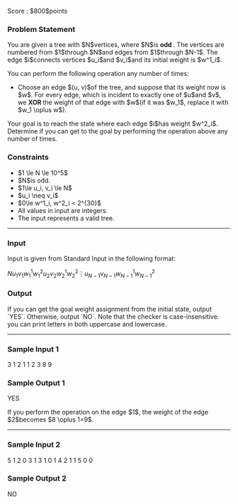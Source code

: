 
<div>

<span>

<span>

<p>
Score : $800$points
</p>

<div>

<section>

### **Problem Statement**

<p>
You are given a tree with $N$vertices, where $N$is 
<strong>
odd
</strong>
.
The vertices are numbered from $1$through $N$and edges from $1$through $N-1$.
The edge $i$connects vertices $u_i$and $v_i$and its initial weight is $w^1_i$.
</p>

<p>
You can perform the following operation any number of times:
</p>

<ul>

<li>
Choose an edge $(u, v)$of the tree, and suppose that its weight now is $w$. For every edge, which is incident to exactly one of $u$and $v$, we 
<strong>
XOR
</strong>
the weight of that edge with $w$(if it was $w_1$, replace it with $w_1 \oplus w$).
</li>

</ul>

<p>
Your goal is to reach the state where each edge $i$has weight $w^2_i$.
Determine if you can get to the goal by performing the operation above any number of times.
</p>

</section>

</div>

<div>

<section>

### **Constraints**

<ul>

<li>
$1 \le N \le 10^5$
</li>

<li>
$N$is odd.
</li>

<li>
$1\le u_i, v_i \le N$
</li>

<li>
$u_i \neq v_i$
</li>

<li>
$0\le w^1_i, w^2_i < 2^{30}$
</li>

<li>
All values in input are integers.
</li>

<li>
The input represents a valid tree.
</li>

</ul>

</section>

</div>

---

<div>

<div>

<section>

### **Input**

<p>
Input is given from Standard Input in the following format:
</p>

<div>

$N$$u_1$$v_1$$w^1_1$$w^2_1$$u_2$$v_2$$w^1_2$$w^2_2$$\vdots$$u_{N-1}$$v_{N-1}$$w^1_{N-1}$$w^2_{N-1}$
</div>

</section>

</div>

<div>

<section>

### **Output**

<p>
If you can get the goal weight assignment from the initial state, output `YES`. Otherwise, output `NO`.
Note that the checker is case-insensitive: you can print letters in both uppercase and lowercase.
</p>

</section>

</div>

</div>

---

<div>

<section>

### **Sample Input 1**

<div>

3
1 2 1 1
2 3 8 9

</div>

</section>

</div>

<div>

<section>

### **Sample Output 1**

<div>

YES

</div>

<p>
If you perform the operation on the edge $1$, the weight of the edge $2$becomes $8 \oplus 1=9$.
</p>

</section>

</div>

---

<div>

<section>

### **Sample Input 2**

<div>

5
1 2 0 3
1 3 1 0
1 4 2 1
1 5 0 0

</div>

</section>

</div>

<div>

<section>

### **Sample Output 2**

<div>

NO

</div>

</section>

</div>

</span>

</span>

</div>
